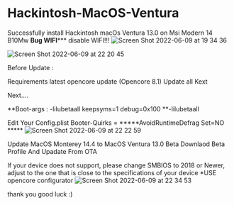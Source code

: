 # Hackintosh-MacOS-Ventura
Successfully install Hackintosh macOs Ventura 13.0 on Msi Modern 14 B10Mw
****Bug WIFI******* disable WIFI!!!
![Screen Shot 2022-06-09 at 19 34 36](https://user-images.githubusercontent.com/38489058/172849644-190216c4-b13f-47ec-a072-88c95a29878a.png)

![Screen Shot 2022-06-09 at 22 20 45](https://user-images.githubusercontent.com/38489058/172883826-d2370aab-aa01-4125-b731-f0f9875b7d43.png)

Before Update :

Requirements
latest opencore update (Opencore 8.1)
Update all Kext

Next....

**Boot-args : -lilubetaall keepsyms=1 debug=0x100 **-lilubetaall


Edit Your Config.plist
Booter-Quirks = *****AvoidRuntimeDefrag Set=NO *****
![Screen Shot 2022-06-09 at 22 22 59](https://user-images.githubusercontent.com/38489058/172886037-dbb87173-3c7e-48b6-9adc-057fc24701bb.png)


Update MacOS Monterey 14.4 to MacOS Ventura 13.0 Beta
Downlaod Beta Profile
And Upadate From OTA


If your device does not support, please change SMBIOS to 2018 or Newer, adjust to the one that is close to the specifications of your device
*USE opencore configurator
![Screen Shot 2022-06-09 at 22 34 53](https://user-images.githubusercontent.com/38489058/172891663-a846fa3b-06f1-4939-89c7-5612f9dc0755.png)


thank you
good luck :)
